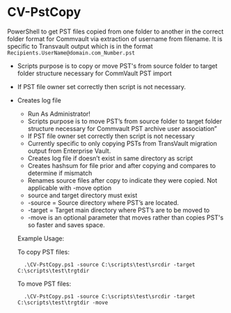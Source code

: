 # CV-PstCopy
PowerShell to get PST files copied from one folder to another in the correct folder format for Commvault via extraction of username from filename. It is specific to Transvault output which is in the format `Recipients.UserName@domain.com_Number.pst`

* Scripts purpose is to copy or move PST's from source folder to target folder structure necessary for CommVault PST import

* If PST file owner set correctly then script is not necessary.

* Creates log file

    - Run As Administrator! 
    - Scripts purpose is to move PST’s from source folder to target folder structure necessary for Commvault PST archive user association”
    - If PST file owner set correctly then script is not necessary
    - Currently specific to only copying PSTs from TransVault migration output from Enterprise Vault.
    - Creates log file if doesn’t exist in same directory as script
    - Creates hashsum for file prior and after copying and compares to determine if mismatch
    - Renames source files after copy to indicate they were copied. Not applicable with -move option
    - source and target directory must exist
    - -source = Source directory where PST’s are located.
    - -target = Target main directory where PST’s are to be moved to
    - -move is an optional parameter that moves rather than copies PST's so faster and saves space.

    Example Usage:
    
    To copy PST files:
    
        .\CV-PstCopy.ps1 -source C:\scripts\test\srcdir -target C:\scripts\test\trgtdir
        
    To move PST files:
        
        .\CV-PstCopy.ps1 -source C:\scripts\test\srcdir -target C:\scripts\test\trgtdir -move
